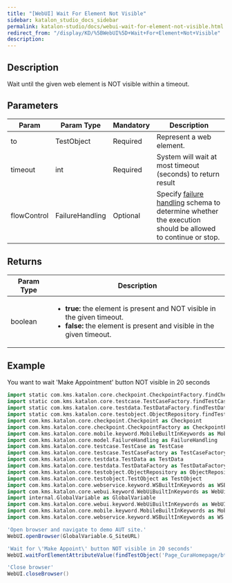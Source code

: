 ```yaml
---
title: "[WebUI] Wait For Element Not Visible" 
sidebar: katalon_studio_docs_sidebar
permalink: katalon-studio/docs/webui-wait-for-element-not-visible.html 
redirect_from: "/display/KD/%5BWebUI%5D+Wait+For+Element+Not+Visible" 
description: 
---
```

Description
-----------

Wait until the given web element is NOT visible within a timeout.

Parameters
----------

| Param | Param Type | Mandatory | Description |
| --- | --- | --- | --- |
| to | TestObject | Required | Represent a web element. |
| timeout | int | Required | System will wait at most timeout (seconds) to return result |
| flowControl | FailureHandling | Optional | Specify [failure handling](https://docs.katalon.com/x/qAAM) schema to determine whether the execution should be allowed to continue or stop. |

Returns
-------

<table><thead><tr><th>Param Type</th><th>Description</th></tr></thead><tbody><tr><td>boolean</td><td><ul><li><strong>true: </strong>the element is present and NOT visible in the given timeout.</li><li><strong>false:</strong> the element is present and visible in the given timeout.</li></ul></td></tr></tbody></table>

Example
-------

You want to wait 'Make Appointment' button NOT visible in 20 seconds

```groovy
import static com.kms.katalon.core.checkpoint.CheckpointFactory.findCheckpoint
import static com.kms.katalon.core.testcase.TestCaseFactory.findTestCase
import static com.kms.katalon.core.testdata.TestDataFactory.findTestData
import static com.kms.katalon.core.testobject.ObjectRepository.findTestObject
import com.kms.katalon.core.checkpoint.Checkpoint as Checkpoint
import com.kms.katalon.core.checkpoint.CheckpointFactory as CheckpointFactory
import com.kms.katalon.core.mobile.keyword.MobileBuiltInKeywords as MobileBuiltInKeywords
import com.kms.katalon.core.model.FailureHandling as FailureHandling
import com.kms.katalon.core.testcase.TestCase as TestCase
import com.kms.katalon.core.testcase.TestCaseFactory as TestCaseFactory
import com.kms.katalon.core.testdata.TestData as TestData
import com.kms.katalon.core.testdata.TestDataFactory as TestDataFactory
import com.kms.katalon.core.testobject.ObjectRepository as ObjectRepository
import com.kms.katalon.core.testobject.TestObject as TestObject
import com.kms.katalon.core.webservice.keyword.WSBuiltInKeywords as WSBuiltInKeywords
import com.kms.katalon.core.webui.keyword.WebUiBuiltInKeywords as WebUiBuiltInKeywords
import internal.GlobalVariable as GlobalVariable
import com.kms.katalon.core.webui.keyword.WebUiBuiltInKeywords as WebUI
import com.kms.katalon.core.mobile.keyword.MobileBuiltInKeywords as Mobile
import com.kms.katalon.core.webservice.keyword.WSBuiltInKeywords as WS

'Open browser and navigate to demo AUT site.'
WebUI.openBrowser(GlobalVariable.G_SiteURL)

'Wait for \'Make Appoint\' button NOT visible in 20 seconds'
WebUI.waitForElementAttributeValue(findTestObject('Page_CuraHomepage/btn_MakeAppointment'), 'id', 'btnMakeAppointment', 20)

'Close browser'
WebUI.closeBrowser()
```